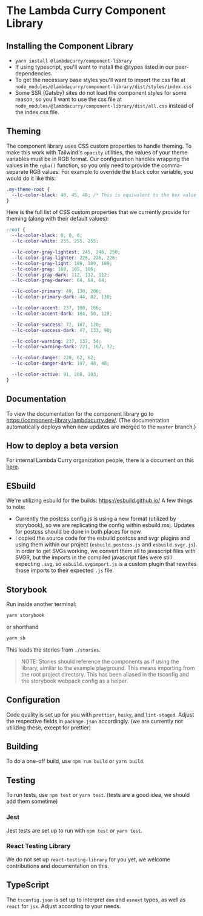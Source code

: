# The Lambda Curry Component Library

## Installing the Component Library

- `yarn install @lambdacurry/component-library`
- If using typescript, you'll want to install the @types listed in our peer-dependencies.
- To get the necessary base styles you'll want to import the css file at `node_modules/@lambdacurry/component-library/dist/styles/index.css`
- Some SSR (Gatsby) sites do not load the component styles for some reason, so you'll want to use the css file at `node_modules/@lambdacurry/component-library/dist/all.css` instead of the index.css file.

## Theming

The component library uses CSS custom properties to handle theming. To make this work with Tailwind's `opacity` utilities, the values of your theme variables must be in RGB format. Our configuration handles wrapping the values in the `rgba()` function, so you only need to provide the comma-separate RGB values. For example to override the `black` color variable, you would do it like this:

```css
.my-theme-root {
  --lc-color-black: 40, 45, 48; /* This is equivalent to the hex value #282D30 */
}
```

Here is the full list of CSS custom properties that we currently provide for theming (along with their default values):

```css
:root {
  --lc-color-black: 0, 0, 0;
  --lc-color-white: 255, 255, 255;

  --lc-color-gray-lightest: 245, 246, 250;
  --lc-color-gray-lighter: 226, 226, 226;
  --lc-color-gray-light: 189, 189, 189;
  --lc-color-gray: 160, 165, 186;
  --lc-color-gray-dark: 112, 112, 112;
  --lc-color-gray-darker: 64, 64, 64;

  --lc-color-primary: 49, 130, 206;
  --lc-color-primary-dark: 44, 82, 130;

  --lc-color-accent: 237, 100, 166;
  --lc-color-accent-dark: 184, 50, 128;

  --lc-color-success: 72, 187, 120;
  --lc-color-success-dark: 47, 133, 90;

  --lc-color-warning: 237, 137, 54;
  --lc-color-warning-dark: 221, 107, 32;

  --lc-color-danger: 229, 62, 62;
  --lc-color-danger-dark: 197, 48, 48;

  --lc-color-active: 91, 208, 103;
}
```

## Documentation

To view the documentation for the component library go to https://component-library.lambdacurry.dev/. (The documentation automatically deploys when new updates are merged to the `master` branch.)

## How to deploy a beta version

For internal Lambda Curry organization people, there is a document on this [here](https://lambdacurry.atlassian.net/wiki/spaces/LC/pages/1006272513/Publishing+a+beta+NPM+Package).

## ESbuild

We're utilizing esbuild for the builds: https://esbuild.github.io/
A few things to note:

- Currently the postcss.config.js is using a new format (utilized by storybook), so we are replicating the config within esbuild.msj. Updates for postcss should be done in both places for now.
- I copied the source code for the esbuild postcss and svgr plugins and using them within our project (`esbuild.postcss.js` and `esbuild.svgr.js`). In order to get SVGs working, we convert them all to javascript files with SVGR, but the imports in the compiled javascript files were still expecting `.svg`, so `esbuild.svgimport.js` is a custom plugin that rewrites those imports to their expected `.js` file.

## Storybook

Run inside another terminal:

```bash
yarn storybook
```

or shorthand

```bash
yarn sb
```

This loads the stories from `./stories`.

> NOTE: Stories should reference the components as if using the library, similar to the example playground. This means importing from the root project directory. This has been aliased in the tsconfig and the storybook webpack config as a helper.

## Configuration

Code quality is set up for you with `prettier`, `husky`, and `lint-staged`. Adjust the respective fields in `package.json` accordingly.
(we are currently not utilizing these, except for prettier)

## Building

To do a one-off build, use `npm run build` or `yarn build`.

## Testing

To run tests, use `npm test` or `yarn test`. (tests are a good idea, we should add them sometime)

### Jest

Jest tests are set up to run with `npm test` or `yarn test`.

### React Testing Library

We do not set up `react-testing-library` for you yet, we welcome contributions and documentation on this.

## TypeScript

The `tsconfig.json` is set up to interpret `dom` and `esnext` types, as well as `react` for `jsx`. Adjust according to your needs.
